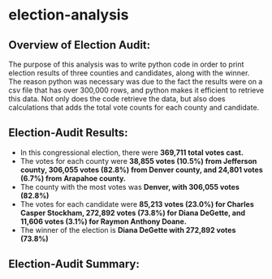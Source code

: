 # election-analysis

## Overview of Election Audit:
The purpose of this analysis was to write python code in order to print election results of three counties and
candidates, along with the winner. The reason python was necessary was due to the fact the results were on 
a csv file that has over 300,000 rows, and python makes it efficient to retrieve this data. Not only does 
the code retrieve the data, but also does calculations that adds the total vote counts for each county and candidate.

## Election-Audit Results:

- In this congressional election, there were **369,711 total votes cast.**
- The votes for each county were **38,855 votes (10.5%) from Jefferson county, 306,055 votes (82.8%) from Denver county,
  and 24,801 votes (6.7%) from Arapahoe county.**
- The county with the most votes was **Denver, with 306,055 votes (82.8%)**
- The votes for each candidate were **85,213 votes (23.0%) for Charles Casper Stockham, 272,892 votes (73.8%) for Diana DeGette,
  and 11,606 votes (3.1%) for Raymon Anthony Doane.**
- The winner of the election is **Diana DeGette with 272,892 votes (73.8%)**

## Election-Audit Summary:

